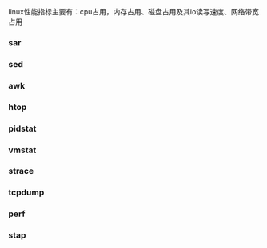 linux性能指标主要有：cpu占用，内存占用、磁盘占用及其io读写速度、网络带宽占用

### sar 

### sed

### awk

### htop

### pidstat 

### vmstat

### strace

### tcpdump

### perf

### stap

